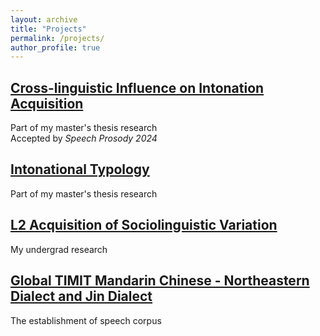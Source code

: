 ```yaml
---
layout: archive
title: "Projects"
permalink: /projects/
author_profile: true
---
```

## [Cross-linguistic Influence on Intonation Acquisition](https://litonglinguistics.github.io/projects/project4_Cross-linguistic)
Part of my master's thesis research <br>
Accepted by _Speech Prosody 2024_

## [Intonational Typology](https://litonglinguistics.github.io/projects/project3_Typology)
Part of my master's thesis research

## [L2 Acquisition of Sociolinguistic Variation](https://litonglinguistics.github.io/projects/project2_td)
My undergrad research

## [Global TIMIT Mandarin Chinese - Northeastern Dialect and Jin Dialect](https://litonglinguistics.github.io/projects/project1_TIMIT)
The establishment of speech corpus


